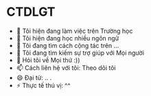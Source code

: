 # CTDLGT

<ul>
<li>🔭 Tôi hiện đang làm việc trên Trường học </li>
<li>🌱 Tôi hiện đang học nhiều ngôn ngữ </li>
<li>👯 Tôi đang tìm cách cộng tác trên ... </li>
<li>🤔 Tôi đang tìm kiếm sự trợ giúp với Mọi người </li>
<li>💬 Hỏi tôi về Mọi thứ :)) </li>
<li>📫 Cách liên hệ với tôi: Theo dõi tôi</li>
<li>😄 Đại từ: .. . </li>
<li>⚡ Thực tế thú vị: ^^ </li>
</ul>
